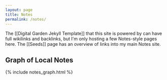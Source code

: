 ```yaml
---
layout: page
title: Notes
permalink: /notes/
---
```


The [[Digital Garden Jekyll Template]] that this site is powered by can have full wikilinks and backlinks, but I'm only hosting a few Notes-style pages here. The [[Seeds]] page has an overview of links into my main Notes site.

## Graph of Local Notes

{% include notes_graph.html %}